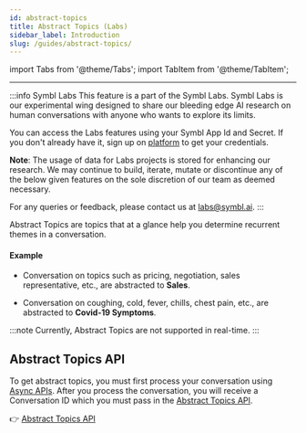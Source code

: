 ```yaml
---
id: abstract-topics
title: Abstract Topics (Labs)
sidebar_label: Introduction
slug: /guides/abstract-topics/
---
```


import Tabs from '@theme/Tabs';
import TabItem from '@theme/TabItem';

---

:::info Symbl Labs
This feature is a part of the Symbl Labs. Symbl Labs is our experimental wing designed to share our bleeding edge AI research on human conversations with anyone who wants to explore its limits. 


You can access the Labs features using your Symbl App Id and Secret.  If you don't already have it, sign up on [platform](https://platform.symbl.ai/#/login) to get your credentials.

**Note**: The usage of data for Labs projects is stored for enhancing our research.  We may continue to build, iterate, mutate or discontinue any of the below given features on the sole discretion of our team as deemed necessary. 

For any queries or feedback, please contact us at labs@symbl.ai.
:::

Abstract Topics are topics that at a glance help you determine recurrent themes in a conversation.

#### Example

- Conversation on topics such as pricing, negotiation, sales representative, etc., are abstracted to **Sales**.

- Conversation on coughing, cold, fever, chills, chest pain, etc., are abstracted to **Covid-19 Symptoms**.

:::note
Currently, Abstract Topics are not supported in real-time. 
:::

## Abstract Topics API

To get abstract topics, you must first process your conversation using [Async APIs](/docs/async-api/introduction). After you process the conversation, you will receive a Conversation ID which you must pass in the [Abstract Topics API](/docs/api-reference/abstract-topics). 

👉 [Abstract Topics API](/docs/api-reference/abstract-topics)

